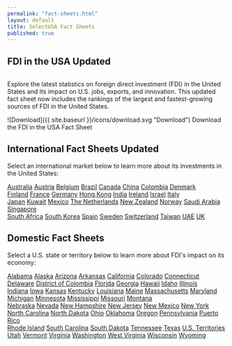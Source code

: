 ```yaml
---
permalink: "fact-sheets.html"
layout: default
title: SelectUSA Fact Sheets
published: true
---
```


## FDI in the USA  <span class="label label-warning">Updated</span>

<span class="imgleft"><img src="" class="img-responsive" alt=""></span> 
  
Explore the latest statistics on foreign direct investment (FDI) in the United States and its impact on U.S. jobs, exports, and innovation. This updated fact sheet now includes the rankings of the largest and fastest-growing sources of FDI in the United States.

![Download]({{ site.baseurl }}/icons/download.svg "Download") Download the FDI in the USA Fact Sheet
  
## International Fact Sheets  <span class="label label-warning">Updated</span>
  
Select an international market below to learn more about its investments in the United States:

<div class="row">
  <div class="col-sm-3">
  
  <div class="list-group">
  <a href="{{ site.baseurl }}/country-fact-sheets/2015-03-02 SelectUSA Australia Fact Sheet.pdf" class="list-group-item">Australia</a>
  <a href="{{ site.baseurl }}/country-fact-sheets/2015-03-01 SelectUSA Austria Fact Sheet.pdf" class="list-group-item">Austria</a>
  <a href="{{ site.baseurl }}/country-fact-sheets/2015-03-01 SelectUSA Belgium Fact Sheet.pdf" class="list-group-item">Belgium</a>
  <a href="{{ site.baseurl }}/country-fact-sheets/2015-03-01 SelectUSA Brazil Fact Sheet.pdf" class="list-group-item">Brazil</a>
  <a href="{{ site.baseurl }}/country-fact-sheets/2015-03-01 SelectUSA Canada Fact Sheet.pdf" class="list-group-item">Canada</a>
  <a href="{{ site.baseurl }}/country-fact-sheets/2015-3-2 SelectUSA China Fact Sheet.pdf" class="list-group-item">China</a>
  <a href="{{ site.baseurl }}/country-fact-sheets/2015-02-27 SelectUSA Colombia Fact Sheet.pdf" class="list-group-item">Colombia</a>
  <a href="{{ site.baseurl }}/country-fact-sheets/2015-03-01 SelectUSA Denmark Fact Sheet.pdf" class="list-group-item">Denmark</a>
</div>
  </div>
  
  <div class="col-sm-3">

  <div class="list-group">
  <a href="{{ site.baseurl }}/country-fact-sheets/2015-03-01 SelectUSA Finland Fact Sheet.pdf" class="list-group-item">Finland</a>
  <a href="{{ site.baseurl }}/country-fact-sheets/2015-03-01 SelectUSA France Fact Sheet.pdf" class="list-group-item">France</a>
  <a href="{{ site.baseurl }}/country-fact-sheets/2015-03-01 SelectUSA Germany Fact Sheet.pdf" class="list-group-item">Germany</a>
  <a href="{{ site.baseurl }}/country-fact-sheets/2015-03-01 SelectUSA Hong Kong Fact Sheet.pdf" class="list-group-item">Hong Kong</a>
  <a href="{{ site.baseurl }}/country-fact-sheets/2015-03-01 SelectUSA India Fact Sheet.pdf" class="list-group-item">India</a>
  <a href="{{ site.baseurl }}/country-fact-sheets/2015-02-24 SelectUSA Ireland Fact Sheet.pdf" class="list-group-item">Ireland</a>
  <a href="{{ site.baseurl }}/country-fact-sheets/2015-03-01 SelectUSA Israel Fact Sheet.pdf" class="list-group-item">Israel</a>
  <a href="{{ site.baseurl }}/country-fact-sheets/2015-03-01 SelectUSA Italy Fact Sheet.pdf" class="list-group-item">Italy</a>
</div>

  </div>
  <div class="col-sm-3">
  
  <div class="list-group">
  <a href="{{ site.baseurl }}/country-fact-sheets/2015-03-01 SelectUSA Japan Fact Sheet.pdf" class="list-group-item">Japan</a>
  <a href="{{ site.baseurl }}/country-fact-sheets/2015-03-01 SelectUSA Kuwait Fact Sheet.pdf" class="list-group-item">Kuwait</a>
  <a href="{{ site.baseurl }}/country-fact-sheets/2015-03-01 SelectUSA Mexico Fact Sheet.pdf" class="list-group-item">Mexico</a>
  <a href="{{ site.baseurl }}/country-fact-sheets/2015-03-01 SelectUSA Netherlands Fact Sheet.pdf" class="list-group-item">The Netherlands</a>
  <a href="{{ site.baseurl }}/country-fact-sheets/2015-03-01 SelectUSA New Zealand Fact Sheet.pdf" class="list-group-item">New Zealand</a>
  <a href="{{ site.baseurl }}/country-fact-sheets/2015-03-01 SelectUSA Norway Fact Sheet.pdf" class="list-group-item">Norway</a>
  <a href="{{ site.baseurl }}/country-fact-sheets/2015-03-01 SelectUSA Saudi Arabia Fact Sheet.pdf" class="list-group-item">Saudi Arabia</a>
  <a href="{{ site.baseurl }}/country-fact-sheets/2015-03-01 SelectUSA Singapore Fact Sheet.pdf" class="list-group-item">Singapore</a>
</div>
  
  </div>
  <div class="col-sm-3">
  
  <div class="list-group">
  <a href="{{ site.baseurl }}/country-fact-sheets/2015-03-01 SelectUSA South Africa Fact Sheet.pdf" class="list-group-item">South Africa</a>
  <a href="{{ site.baseurl }}/country-fact-sheets/2015-03-01 SelectUSA South Korea Fact Sheet.pdf" class="list-group-item">South Korea</a>
  <a href="{{ site.baseurl }}/country-fact-sheets/2015-03-01 SelectUSA Spain Fact Sheet.pdf" class="list-group-item">Spain</a>
  <a href="{{ site.baseurl }}/country-fact-sheets/2015-03-01 SelectUSA Sweden Fact Sheet.pdf" class="list-group-item">Sweden</a>
  <a href="{{ site.baseurl }}/country-fact-sheets/2015-03-01 SelectUSA Switzerland Fact Sheet.pdf" class="list-group-item">Switzerland</a>
  <a href="{{ site.baseurl }}/country-fact-sheets/2015-03-01 SelectUSA Taiwan Fact Sheet.pdf" class="list-group-item">Taiwan</a>
  <a href="{{ site.baseurl }}/country-fact-sheets/2015-03-01 SelectUSA UAE Fact Sheet.pdf" class="list-group-item">UAE</a>
  <a href="{{ site.baseurl }}/country-fact-sheets/2015-03-01 SelectUSA UK Fact Sheet.pdf" class="list-group-item">UK</a>
</div>

  </div>
</div>

## Domestic Fact Sheets

Select a U.S. state or territory below to learn more about FDI's impact on its economy:

<div class="row">
  <div class="col-sm-3">
  
  <div class="list-group">
  <a href="{{ site.baseurl }}/state-fact-sheets/2015-03-02 Alabama Fact Sheet.pdf" class="list-group-item">Alabama</a>
  <a href="{{ site.baseurl }}/state-fact-sheets/2015-03-03 Alaska State Fact Sheet.pdf" class="list-group-item">Alaska</a>
  <a href="{{ site.baseurl }}/state-fact-sheets/2015-03-02 Arizona State Fact Sheet.pdf" class="list-group-item">Arizona</a>
  <a href="{{ site.baseurl }}/state-fact-sheets/2015-03-02 FDI State Fact Sheet - Arkansas.pdf" class="list-group-item">Arkansas</a>
  <a href="{{ site.baseurl }}/state-fact-sheets/2015-03-16 FDI State Fact Sheet - California.pdf" class="list-group-item">California</a>
  <a href="{{ site.baseurl }}/state-fact-sheets/2015-02-09 FDI State Fact Sheet - Colorado.pdf" class="list-group-item">Colorado</a>
  <a href="{{ site.baseurl }}/state-fact-sheets/2015-03-02 FDI State Fact Sheet - Connecticut.pdf" class="list-group-item">Connecticut</a>
  <a href="{{ site.baseurl }}/state-fact-sheets/2015-03-16 FDI State Fact Sheet - Delaware.pdf" class="list-group-item">Delaware</a>
  <a href="{{ site.baseurl }}/state-fact-sheets/2015-02-09 FDI State Fact Sheet - District of Columbia.pdf" class="list-group-item">District of Colombia</a>
  <a href="{{ site.baseurl }}/state-fact-sheets/2015-02-09 FDI State Fact Sheet - Florida.pdf" class="list-group-item">Florida</a>
  <a href="{{ site.baseurl }}/state-fact-sheets/2015-03-16 FDI State Fact Sheet - Georgia.pdf" class="list-group-item">Georgia</a>
  <a href="{{ site.baseurl }}/state-fact-sheets/2015-02-09 Hawaii.pdf" class="list-group-item">Hawaii</a>
  <a href="{{ site.baseurl }}/state-fact-sheets/2015-03-03 FDI State Fact Sheet - Idaho.pdf" class="list-group-item">Idaho</a>
  <a href="{{ site.baseurl }}/state-fact-sheets/2015-01-10 FDI State Fact Sheet - Illinois.pdf" class="list-group-item">Illinois</a>
</div>
  </div>
  
  <div class="col-sm-3">

  <div class="list-group">
  <a href="{{ site.baseurl }}/state-fact-sheets/2015-03-16 Indiana FDI Fact Sheet.pdf" class="list-group-item">Indiana</a>
  <a href="{{ site.baseurl }}/state-fact-sheets/2015-02-10 FDI State Fact Sheet - Iowa.pdf" class="list-group-item">Iowa</a>
  <a href="{{ site.baseurl }}/state-fact-sheets/2015-02-10 FDI State Fact Sheet - Kansas.pdf" class="list-group-item">Kansas</a>
  <a href="{{ site.baseurl }}/state-fact-sheets/2015-03-16 FDI State Fact Sheet - Kentucky.pdf" class="list-group-item">Kentucky</a>
  <a href="{{ site.baseurl }}/state-fact-sheets/2015-02-10 FDI State Fact Sheet - Louisiana.pdf" class="list-group-item">Louisiana</a>
  <a href="{{ site.baseurl }}/state-fact-sheets/2015-03-04 FDI State Fact Sheet - Maine.pdf" class="list-group-item">Maine</a>
  <a href="{{ site.baseurl }}/state-fact-sheets/2015-03-02 FDI State Fact Sheet - Massachusetts.pdf" class="list-group-item">Massachusetts</a>
  <a href="{{ site.baseurl }}/state-fact-sheets/2015-02-10 Maryland.pdf" class="list-group-item">Maryland</a>
  <a href="{{ site.baseurl }}/state-fact-sheets/2015-03-16 FDI State Fact Sheet - Michigan.pdf" class="list-group-item">Michigan</a>
  <a href="{{ site.baseurl }}/state-fact-sheets/2015-02-10 FDI State Fact Sheet - Minnesota.pdf" class="list-group-item">Minnesota</a>
  <a href="{{ site.baseurl }}/state-fact-sheets/2015-02-12 FDI State Fact Sheet - Mississippi.pdf" class="list-group-item">Mississippi</a>
  <a href="{{ site.baseurl }}/state-fact-sheets/2015-02-10 FDI State Fact Sheet - Missouri.pdf">Missouri</a>
  <a href="{{ site.baseurl }}/state-fact-sheets/2015-03-03 Montana State Fact Sheet.pdf">Montana</a>
</div>

  </div>
  <div class="col-sm-3">
  
  <div class="list-group">
  <a href="{{ site.baseurl }}/state-fact-sheets/2015-02-10 FDI State Fact Sheet - Nebraska.pdf" class="list-group-item">Nebraska</a>
  <a href="{{ site.baseurl }}/state-fact-sheets/2015-03-16 FDI State Fact Sheet - Nevada.pdf" class="list-group-item">Nevada</a>
  <a href="{{ site.baseurl }}/state-fact-sheets/2015-03-02 FDI State Fact Sheet - New Hampshire.pdf" class="list-group-item">New Hampshire</a>
  <a href="{{ site.baseurl }}/state-fact-sheets/2015-03-16 FDI State Fact Sheet - New Jersey.pdf" class="list-group-item">New Jersey</a>
  <a href="{{ site.baseurl }}/state-fact-sheets/2015-02-10 FDI State Fact Sheet - New Mexico.pdf" class="list-group-item">New Mexico</a>
  <a href="{{ site.baseurl }}/state-fact-sheets/2015-03-02 FDI State Fact Sheet - New York.pdf" class="list-group-item">New York</a>
  <a href="{{ site.baseurl }}/state-fact-sheets/2015-02-10 FDI State Fact Sheet - North Carolina.pdf" class="list-group-item">North Carolina</a>
  <a href="{{ site.baseurl }}/state-fact-sheets/2015-02-10 FDI State Fact Sheet - North Dakota.pdf" class="list-group-item">North Dakota</a>
  <a href="{{ site.baseurl }}/state-fact-sheets/2015-03-16 FDI State Fact Sheet - Ohio.pdf" class="list-group-item">Ohio</a>
  <a href="{{ site.baseurl }}/state-fact-sheets/2015-02-10 Oklahoma Fact Sheet.pdf" class="list-group-item">Oklahoma</a>
  <a href="{{ site.baseurl }}/state-fact-sheets/2015-02-11 Oregon Fact Sheet.pdf" class="list-group-item">Oregon</a>
  <a href="{{ site.baseurl }}/state-fact-sheets/2015-03-16 FDI State Fact Sheet - Pennsylvania.pdf" class="list-group-item">Pennsylvania</a>
  <a href="{{ site.baseurl }}/state-fact-sheets/2015-02-12 FDI State Fact Sheet - Puerto Rico.pdf" class="list-group-item">Puerto Rico</a>
</div>

  </div>
  <div class="col-sm-3">
  
  <div class="list-group">
  <a href="{{ site.baseurl }}/state-fact-sheets/2015-03-02 Rhode Island Fact Sheet.pdf" class="list-group-item">Rhode Island</a>
  <a href="{{ site.baseurl }}/state-fact-sheets/2015-03-16 South Carolina.pdf" class="list-group-item">South Carolina</a>
  <a href="{{ site.baseurl }}/state-fact-sheets/2015-02-06 FDI State Fact Sheet - South Dakota.pdf" class="list-group-item">South Dakota</a>
  <a href="{{ site.baseurl }}/state-fact-sheets/2015-03-16 Tennessee Fact Sheet.pdf" class="list-group-item">Tennessee</a>
  <a href="{{ site.baseurl }}/state-fact-sheets/2015-02-06 Texas Fact Sheet.pdf" class="list-group-item">Texas</a>
  <a href="{{ site.baseurl }}/state-fact-sheets/2015-03-16 FDI State Fact Sheet - US Territories.pdf" class="list-group-item">U.S. Territories</a>
  <a href="{{ site.baseurl }}/state-fact-sheets/2015-03-03 Utah Fact Sheet.pdf" class="list-group-item">Utah</a>
  <a href="{{ site.baseurl }}/state-fact-sheets/2015-03-02 FDI State Fact Sheet - Vermont.pdf" class="list-group-item">Vermont</a>
  <a href="{{ site.baseurl }}/state-fact-sheets/2015-03-16 Virginia Fact Sheet.pdf" class="list-group-item">Virginia</a>
  <a href="{{ site.baseurl }}/state-fact-sheets/2015-03-03 Washington Fact Sheet.pdf" class="list-group-item">Washington</a>
  <a href="{{ site.baseurl }}/state-fact-sheets/2015-03-17 FDI State Fact Sheet - West Virginia.pdf" class="list-group-item">West Virginia</a>
  <a href="{{ site.baseurl }}/state-fact-sheets/2015-02-24 Wisconsin Fact Sheet.pd" class="list-group-item">Wisconsin</a>
  <a href="{{ site.baseurl }}/state-fact-sheets/2015-02-11 Wyoming Fact Sheet.pdf" class="list-group-item">Wyoming</a>
</div>

  </div>
